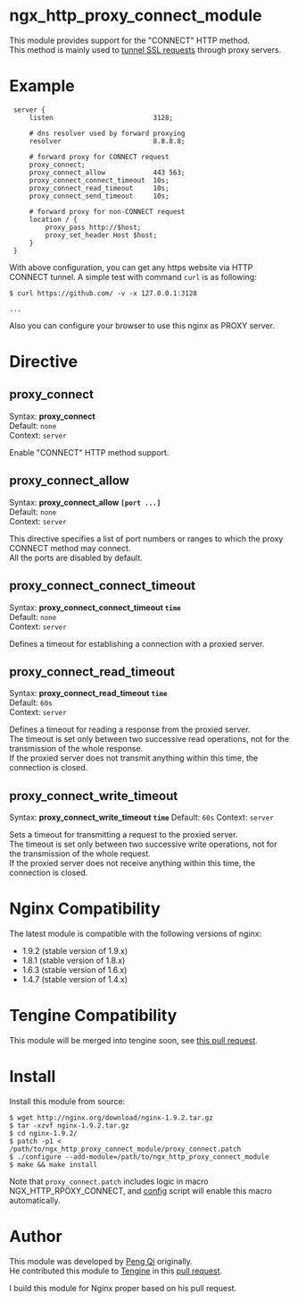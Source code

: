 ngx_http_proxy_connect_module
=============================

This module provides support for the "CONNECT" HTTP method.  
This method is mainly used to [tunnel SSL requests](https://en.wikipedia.org/wiki/HTTP_tunnel#HTTP_CONNECT_tunneling) through proxy servers.

Example
=======

```
 server {
     listen                         3128;

     # dns resolver used by forward proxying
     resolver                       8.8.8.8;

     # forward proxy for CONNECT request
     proxy_connect;
     proxy_connect_allow            443 563;
     proxy_connect_connect_timeout  10s;
     proxy_connect_read_timeout     10s;
     proxy_connect_send_timeout     10s;

     # forward proxy for non-CONNECT request
     location / {
         proxy_pass http://$host;
         proxy_set_header Host $host;
     }
 }
```

With above configuration, you can get any https website via HTTP CONNECT tunnel.
A simple test with command `curl` is as following:

```
$ curl https://github.com/ -v -x 127.0.0.1:3128

...

```

Also you can configure your browser to use this nginx as PROXY server.

Directive
=========

proxy_connect
-------------

Syntax: **proxy_connect**  
Default: `none`  
Context: `server`  

Enable "CONNECT" HTTP method support.

proxy_connect_allow
-------------------

Syntax: **proxy_connect_allow `[port ...]`**  
Default: `none`  
Context: `server`  

This directive specifies a list of port numbers or ranges to which the proxy CONNECT method may connect.  
All the ports are disabled by default.

proxy_connect_connect_timeout
-----------------------------

Syntax: **proxy_connect_connect_timeout `time`**  
Default: `none`  
Context: `server`  

Defines a timeout for establishing a connection with a proxied server.


proxy_connect_read_timeout
--------------------------

Syntax: **proxy_connect_read_timeout `time`**  
Default: `60s`  
Context: `server`  

Defines a timeout for reading a response from the proxied server.  
The timeout is set only between two successive read operations, not for the transmission of the whole response.  
If the proxied server does not transmit anything within this time, the connection is closed.

proxy_connect_write_timeout
---------------------------

Syntax: **proxy_connect_write_timeout `time`**
Default: `60s`
Context: `server`

Sets a timeout for transmitting a request to the proxied server.  
The timeout is set only between two successive write operations, not for the transmission of the whole request.  
If the proxied server does not receive anything within this time, the connection is closed.

Nginx Compatibility
===================

The latest module is compatible with the following versions of nginx:

* 1.9.2 (stable version of 1.9.x)
* 1.8.1 (stable version of 1.8.x)
* 1.6.3 (stable version of 1.6.x)
* 1.4.7 (stable version of 1.4.x)

Tengine Compatibility
=====================

This module will be merged into tengine soon, see [this pull request](https://github.com/alibaba/tengine/pull/335/).

Install
=======

Install this module from source:

```
$ wget http://nginx.org/download/nginx-1.9.2.tar.gz
$ tar -xzvf nginx-1.9.2.tar.gz
$ cd nginx-1.9.2/
$ patch -p1 < /path/to/ngx_http_proxy_connect_module/proxy_connect.patch
$ ./configure --add-module=/path/to/ngx_http_proxy_connect_module
$ make && make install
```

Note that `proxy_connect.patch` includes logic in macro NGX_HTTP_RPOXY_CONNECT, and [config](https://github.com/chobits/ngx_http_proxy_connect_module/blob/master/config#L5) script will enable this macro automatically.

Author
======
This module was developed by [Peng Qi](https://github.com/jinglong) originally.  
He contributed this module to [Tengine](https://github.com/tengine) in this [pull request](https://github.com/alibaba/tengine/pull/335/).  

I build this module for Nginx proper based on his pull request.

